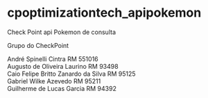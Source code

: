 # cpoptimizationtech_apipokemon
Check Point api Pokemon de consulta<br>

Grupo do CheckPoint<br>

André Spinelli Cintra RM 551016<br>
Augusto de Oliveira Laurino RM 93498<br>
Caio Felipe Britto Zanardo da Silva RM 95125<br>
Gabriel Wilke Azevedo RM 95211<br>
Guilherme de Lucas Garcia RM 94392<br>
